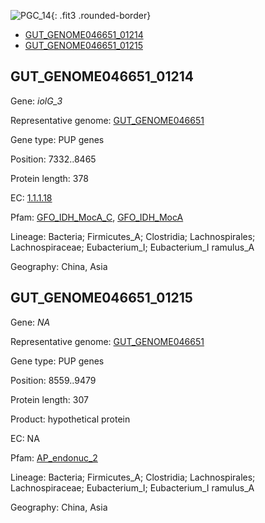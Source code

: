 ![PGC_14](../static/images/Clusters_figure/PGC_14.jpg){: .fit3 .rounded-border}

<ul id="myTab" class="nav nav-tabs">
  <li class="active">
        <a href="#tab1" data-toggle="tab">GUT_GENOME046651_01214</a>
  </li>
<li><a href="#tab2" data-toggle="tab">GUT_GENOME046651_01215</a></li>
</ul>

<div id="myTabContent" class="tab-content">
  <div class="tab-pane fade in active" id="tab1">

<h2 id="GUT_GENOME046651_01214">GUT_GENOME046651_01214</h2>
<p>Gene: <em>iolG_3</em>
<p>Representative genome: <a href="https://www.ebi.ac.uk/metagenomics/genomes/MGYG-HGUT-02278">GUT_GENOME046651</a></p>
<p>Gene type: PUP genes</p>
<p>Position: 7332..8465</p>
<p>Protein length: 378</p>
<p>EC: <a href="https://www.brenda-enzymes.org/enzyme.php?ecno=1.1.1.18">1.1.1.18</a></p>
<p>Pfam: <a href="http://pfam.xfam.org/family/GFO_IDH_MocA_C">GFO_IDH_MocA_C</a>, <a href="http://pfam.xfam.org/family/GFO_IDH_MocA">GFO_IDH_MocA</a></p>
<p>Lineage: Bacteria; Firmicutes_A; Clostridia; Lachnospirales; Lachnospiraceae; Eubacterium_I; Eubacterium_I ramulus_A</p>
<p>Geography: China, Asia</p>
  </div>

  <div class="tab-pane fade" id="tab2">

<h2 id="GUT_GENOME046651_01215">GUT_GENOME046651_01215</h2>
<p>Gene: <em>NA</em></p>
<p>Representative genome: <a href="https://www.ebi.ac.uk/metagenomics/genomes/MGYG-HGUT-02278">GUT_GENOME046651</a></p>
<p>Gene type: PUP genes</p>
<p>Position: 8559..9479</p>
<p>Protein length: 307</p>
<p>Product: hypothetical protein</p>
<p>EC: NA</p>
<p>Pfam: <a href="http://pfam.xfam.org/family/AP_endonuc_2">AP_endonuc_2</a></p>

<p>Lineage: Bacteria; Firmicutes_A; Clostridia; Lachnospirales; Lachnospiraceae; Eubacterium_I; Eubacterium_I ramulus_A</p>
<p>Geography: China, Asia</p>

  </div>
</div>
